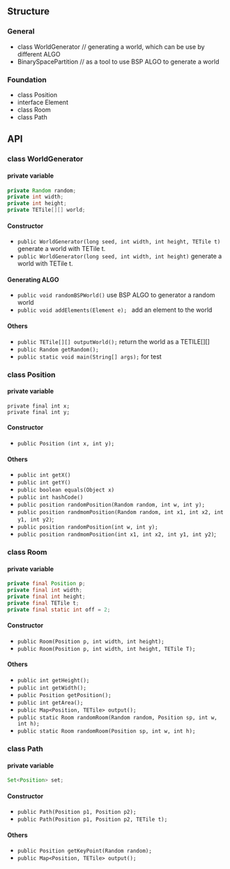 ## Structure

### General

* class WorldGenerator   //  generating a world, which can be use by different ALGO
* BinarySpacePartition  // as a tool to use BSP ALGO to generate a world

### Foundation

* class Position
* interface Element
* class Room
* class Path

## API

### class WorldGenerator

#### private variable

```java
private Random random;
private int width;
private int height;
private TETile[][] world;
```

#### Constructor

* `public WorldGenerator(long seed, int width, int height, TETile t)` generate a world with TETile  t.
* `public WorldGenerator(long seed, int width, int height)` generate a world with TETile  t.

#### Generating ALGO

* `public void randomBSPWorld()`  use BSP ALGO to generator a random world
* `public void addElements(Element e); `  add an element to the world

#### Others

* `public TETile[][] outputWorld();` return the world as a TETILE[][]
* `public Random getRandom();`
* `public static void main(String[] args);` for test

### class Position

#### private variable

```
private final int x;
private final int y;
```

#### Constructor

* `public Position (int x, int y);`

#### Others

* `public int getX()`
* `public int getY()`
* `public boolean equals(Object x)`
* `public int hashCode()`
* `public position randomPosition(Random random, int w, int y);`
* `public position randmomPosition(Random random, int x1, int x2, int y1, int y2)`;
* `public position randomPosition(int w, int y);`
* `public position randmomPosition(int x1, int x2, int y1, int y2)`;

### class Room

#### private variable

```java
private final Position p;
private final int width;
private final int height;
private final TETile t;
private final static int off = 2;
```

#### Constructor

* `public Room(Position p, int width, int height);`
* `public Room(Position p, int width, int height, TETile T);`

#### Others

* `public int getHeight();`
* `public int getWidth();`
* `public Position getPosition();`
* `public int getArea();`
* `public Map<Position, TETile> output();`
* `public static Room randomRoom(Random random, Position sp, int w, int h);`
* `public static Room randomRoom(Position sp, int w, int h);`

### class Path

#### private variable

```java
Set<Position> set;
```

#### Constructor

* `public Path(Position p1, Position p2);`
* `public Path(Position p1, Position p2, TETile t);`

#### Others

* `public Position getKeyPoint(Random random);`
* `public Map<Position, TETile> output();`
